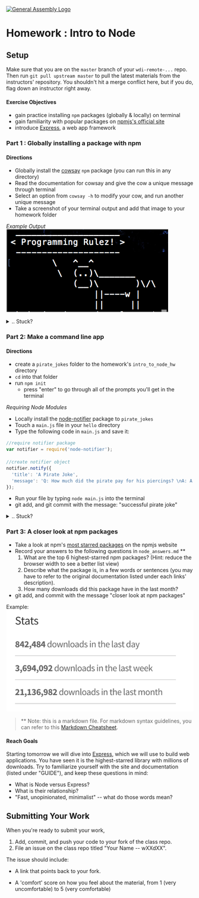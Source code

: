 [![General Assembly Logo](https://camo.githubusercontent.com/1a91b05b8f4d44b5bbfb83abac2b0996d8e26c92/687474703a2f2f692e696d6775722e636f6d2f6b6538555354712e706e67)](https://generalassemb.ly/education/web-development-immersive)

# Homework : Intro to Node

## Setup

Make sure that you are on the `master` branch of your `wdi-remote-...` repo.
Then run `git pull upstream master` to pull the latest materials from the
instructors' repository. You shouldn't hit a merge conflict here, but if you do,
flag down an instructor right away.

#### Exercise Objectives

- gain practice  installing `npm` packages (globally & locally) on terminal
- gain familiarity with popular packages on [npmjs's official site](https://www.npmjs.com/)
- introduce [Express](http://expressjs.com/), a web app framework



### Part 1 : Globally installing a package with npm
#### Directions
- Globally install the  [cowsay](https://www.npmjs.org/package/cowsay) `npm` package (you can run this in any directory)
- Read the documentation for cowsay and give the cow a unique message through terminal
- Select an option from `cowsay -h` to modify your cow, and run another unique message
- Take a screenshot of your terminal output and add that image to your homework folder

*Example Output*
![image](cowsay_screenshot.png)

<details><summary>.. Stuck?</summary>
- Did you properly install `cowsay` using `npm install cowsay -g`?
- You can check you have successfully installed it if typing `cowsay` in terminal doesn't return an error
- to add a modification on your cow, use `cowsay -h` for a list of options. Select your choice, and add that tag (ie. -p, -s, -t) to your `cowsay` command in terminal

</details>


### Part 2: Make a command line app
#### Directions
- create a `pirate_jokes` folder to the homework's `intro_to_node_hw` directory
- `cd` into that folder
- run `npm init`
  - press "enter" to go through all of the prompts you'll get in the terminal

*Requiring Node Modules*
 -  Locally install the [node-notifier](https://www.npmjs.com/package/node-notifier) package to `pirate_jokes`
 -  Touch a `main.js` file in your `hello` directory
 -  Type the following code in `main.js` and save it:

```js
//require notifier package
var notifier = require('node-notifier');

//create notifier object
notifier.notify({
  'title': 'A Pirate Joke',
  'message': 'Q: How much did the pirate pay for his piercings? \nA: A buck-an-ear.'
});
```

 -  Run your file by typing `node main.js` into the terminal
 -  git add, and git commit with the message: "successful pirate joke"

 <details><summary>.. Stuck?</summary>
 - If you get an error message that says "module not found", double check that you installed the library correctly with `npm install node-notifier`. You can verify the library was successfully installed if running `node-notifier` in terminal returns no errors.

 - Syntax error? If you typed out the code, double check your syntax with the provided example. Did you remember to require the package?

 -  Nothing happens with `node main.js`? Double check your running it in the correct (current working) directory.

 </details>

### Part 3: A closer look at npm packages
- Take a look at npm's [most starred packages](https://www.npmjs.com/browse/star) on the npmjs website
- Record your answers to the following questions in `node_answers.md` **
  1. What are the top 6 highest-starred npm packages? (Hint: reduce the browser width to see a better list view)
  2. Describe what the package is, in a few words or sentences (you may have to refer to the original documentation listed under each links' description).
  3. How many downloads did this package have in the last month?
- git add, and commit with the message "closer look at npm packages"

Example:
![image](stats.png)

> ** Note: this is a markdown file. For markdown syntax guidelines, you can refer to this [Markdown Cheatsheet](https://github.com/adam-p/markdown-here/wiki/Markdown-Cheatsheet).



#### Reach Goals
Starting tomorrow we will dive into [Express](http://expressjs.com/), which we will use to build web applications. You have seen it is the highest-starred library with millions of downloads. Try to familiarize yourself with the site and documentation (listed under "GUIDE"), and keep these questions in mind:
  - What is Node versus Express?
  - What is their relationship?
  - "Fast, unopinionated, minimalist" -- what do those words mean?

## Submitting Your Work

  When you're ready to submit your work,

  1.  Add, commit, and push your code to your fork of the class repo.
  2.  File an issue on the class repo titled "Your Name -- wXXdXX".

  The issue should include:

  -   A link that points back to your fork.

  -   A 'comfort' score on how you feel about the material, from 1 (very
      uncomfortable) to 5 (very comfortable)
